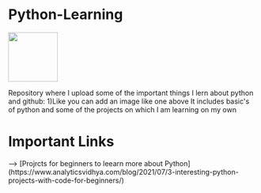 # Python-Learning
<img src="https://upload.wikimedia.org/wikipedia/commons/thumb/c/c3/Python-logo-notext.svg/1200px-Python-logo-notext.svg.png"  width="100" height="100">


Repository where I upload some of the important things I lern
about python and github:
1)Like you can add an image like one above
It includes basic's of python and some of the projects on which I am learning on my own


<h1>Important Links</h1>
--> [Projrcts for beginners to leearn more about Python](https://www.analyticsvidhya.com/blog/2021/07/3-interesting-python-projects-with-code-for-beginners/)
